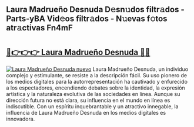 ## Laura Madrueño Desnuda D𝚎sn𝚞dos filtr𝚊dos - Parts-yBA Vid𝚎os filtr𝚊dos - N𝚞evas f𝚘tos atr𝚊ctivas Fn4mF

# <h2><a href="http://mb2sio.tromn.icu/?c=Laura+Madrue%c3%b1o+Desnuda">🔗👉👉👉 Laura Madrueño Desnuda 🔗🔗</a></h2>

[![Laura Madrueño Desnuda nuevo](https://i.imgur.com/pEAQMta.gif)](http://mb2sio.tromn.icu/?c=Laura+Madrue%c3%b1o+Desnuda)
Laura Madrueño Desnuda, un individuo complejo y estimulante, se resiste a la descripción fácil. Su uso pionero de los medios digitales para la autorrepresentación ha cautivado y enfurecido a los espectadores, encendiendo debates sobre la identidad, la expresión artística y la naturaleza evolutiva de las sociedades en línea. Aunque su dirección futura no está clara, su influencia en el mundo en línea es indiscutible. Con un espíritu inquebrantable y un atractivo innegable, la influencia de Laura Madrueño Desnuda en los medios digitales es innovadora.
